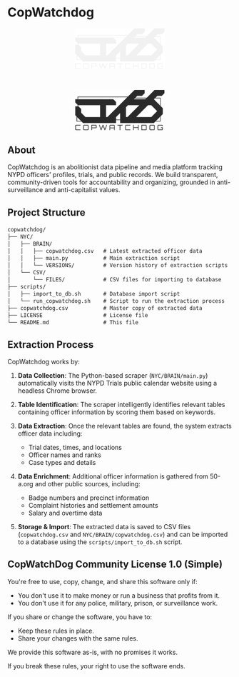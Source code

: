 # CopWatchdog

<p align="center">
  <img src="assets/images/logo-dark.png" alt="CopWatchdog Logo" width="200"/>
</p>
<br>
<p align="center">
  <img src="assets/images/logo-light.png" alt="CopWatchdog Logo" width="200"/>
</p>

## About

CopWatchdog is an abolitionist data pipeline and media platform tracking NYPD officers' profiles, trials, and public records. We build transparent, community-driven tools for accountability and organizing, grounded in anti-surveillance and anti-capitalist values.

## Project Structure

```
copwatchdog/
├── NYC/
│   ├── BRAIN/
│   │   ├── copwatchdog.csv   # Latest extracted officer data
│   │   ├── main.py           # Main extraction script
│   │   └── VERSIONS/         # Version history of extraction scripts
│   └── CSV/
│       └── FILES/            # CSV files for importing to database
├── scripts/
│   ├── import_to_db.sh       # Database import script
│   └── run_copwatchdog.sh    # Script to run the extraction process
├── copwatchdog.csv           # Master copy of extracted data
├── LICENSE                   # License file
└── README.md                 # This file
```

## Extraction Process

CopWatchdog works by:

1. **Data Collection**: The Python-based scraper (`NYC/BRAIN/main.py`) automatically visits the NYPD Trials public calendar website using a headless Chrome browser.

2. **Table Identification**: The scraper intelligently identifies relevant tables containing officer information by scoring them based on keywords.

3. **Data Extraction**: Once the relevant tables are found, the system extracts officer data including:
   - Trial dates, times, and locations
   - Officer names and ranks
   - Case types and details

4. **Data Enrichment**: Additional officer information is gathered from 50-a.org and other public sources, including:
   - Badge numbers and precinct information
   - Complaint histories and settlement amounts
   - Salary and overtime data

5. **Storage & Import**: The extracted data is saved to CSV files (`copwatchdog.csv` and `NYC/BRAIN/copwatchdog.csv`) and can be imported to a database using the `scripts/import_to_db.sh` script.

## CopWatchDog Community License 1.0 (Simple)

You're free to use, copy, change, and share this software only if:

- You don't use it to make money or run a business that profits from it.
- You don't use it for any police, military, prison, or surveillance work.

If you share or change the software, you have to:

- Keep these rules in place.
- Share your changes with the same rules.

We provide this software as-is, with no promises it works.

If you break these rules, your right to use the software ends.
